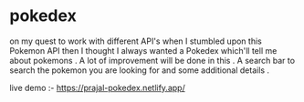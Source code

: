# pokedex
on my quest to work with different API's when I stumbled upon this Pokemon API then I thought I always wanted a Pokedex which'll tell me about pokemons . A lot of improvement will be done in this . A search bar to search the pokemon you are looking for and some additional details .

live demo :- https://prajal-pokedex.netlify.app/
